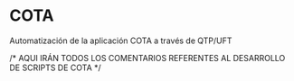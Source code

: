 ﻿COTA
====

Automatización de la aplicación COTA a través de QTP/UFT

/* AQUI IRÁN TODOS LOS COMENTARIOS REFERENTES AL DESARROLLO DE SCRIPTS DE COTA */


